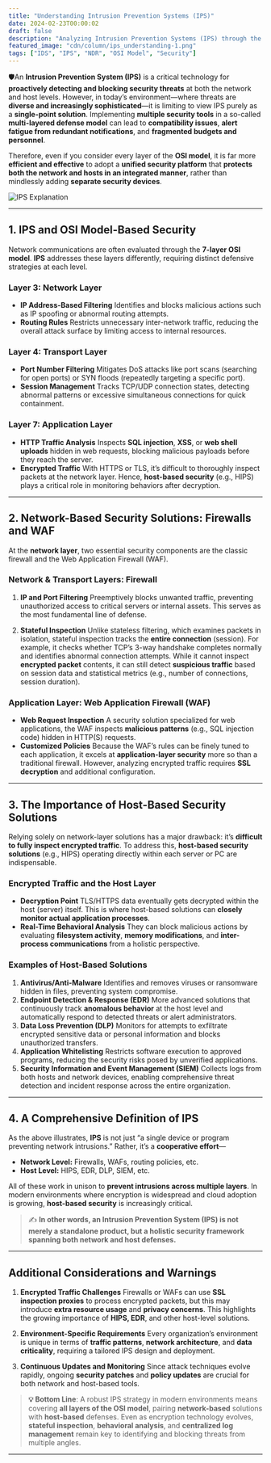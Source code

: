 ```yaml
---
title: "Understanding Intrusion Prevention Systems (IPS)"
date: 2024-02-23T00:00:02
draft: false
description: "Analyzing Intrusion Prevention Systems (IPS) through the OSI model and exploring network and host security within a comprehensive strategy."
featured_image: "cdn/column/ips_understanding-1.png"
tags: ["IDS", "IPS", "NDR", "OSI Model", "Security"]
---
```


🛡️An **Intrusion Prevention System (IPS)** is a critical technology for **proactively detecting and blocking security threats** at both the network and host levels. However, in today’s environment—where threats are **diverse and increasingly sophisticated**—it is limiting to view IPS purely as a **single-point solution**. Implementing **multiple security tools** in a so-called **multi-layered defense model** can lead to **compatibility issues**, **alert fatigue from redundant notifications**, and **fragmented budgets and personnel**.

Therefore, even if you consider every layer of the **OSI model**, it is far more **efficient and effective** to adopt a **unified security platform** that **protects both the network and hosts in an integrated manner**, rather than mindlessly adding **separate security devices**.

<!--more-->

![IPS Explanation](https://blog.plura.io/cdn/column/ips_understanding-1.png)

---

## 1. IPS and OSI Model-Based Security

Network communications are often evaluated through the **7-layer OSI model**.
**IPS** addresses these layers differently, requiring distinct defensive strategies at each level.

### Layer 3: Network Layer

* **IP Address-Based Filtering**
  Identifies and blocks malicious actions such as IP spoofing or abnormal routing attempts.
* **Routing Rules**
  Restricts unnecessary inter-network traffic, reducing the overall attack surface by limiting access to internal resources.

### Layer 4: Transport Layer

* **Port Number Filtering**
  Mitigates DoS attacks like port scans (searching for open ports) or SYN floods (repeatedly targeting a specific port).
* **Session Management**
  Tracks TCP/UDP connection states, detecting abnormal patterns or excessive simultaneous connections for quick containment.

### Layer 7: Application Layer

* **HTTP Traffic Analysis**
  Inspects **SQL injection**, **XSS**, or **web shell uploads** hidden in web requests, blocking malicious payloads before they reach the server.
* **Encrypted Traffic**
  With HTTPS or TLS, it’s difficult to thoroughly inspect packets at the network layer.
  Hence, **host-based security** (e.g., HIPS) plays a critical role in monitoring behaviors after decryption.

---

## 2. Network-Based Security Solutions: Firewalls and WAF

At the **network layer**, two essential security components are the classic firewall and the Web Application Firewall (WAF).

### Network & Transport Layers: Firewall

1. **IP and Port Filtering**
   Preemptively blocks unwanted traffic, preventing unauthorized access to critical servers or internal assets.
   This serves as the most fundamental line of defense.

2. **Stateful Inspection**
   Unlike stateless filtering, which examines packets in isolation, stateful inspection tracks the **entire connection** (session).
   For example, it checks whether TCP’s 3-way handshake completes normally and identifies abnormal connection attempts.
   While it cannot inspect **encrypted packet** contents, it can still detect **suspicious traffic** based on session data and statistical metrics (e.g., number of connections, session duration).

### Application Layer: Web Application Firewall (WAF)

* **Web Request Inspection**
  A security solution specialized for web applications, the WAF inspects **malicious patterns** (e.g., SQL injection code) hidden in HTTP(S) requests.
* **Customized Policies**
  Because the WAF’s rules can be finely tuned to each application, it excels at **application-layer security** more so than a traditional firewall.
  However, analyzing encrypted traffic requires **SSL decryption** and additional configuration.

---

## 3. The Importance of Host-Based Security Solutions

Relying solely on network-layer solutions has a major drawback: it’s **difficult to fully inspect encrypted traffic**.
To address this, **host-based security solutions** (e.g., HIPS) operating directly within each server or PC are indispensable.

### Encrypted Traffic and the Host Layer

* **Decryption Point**
  TLS/HTTPS data eventually gets decrypted within the host (server) itself.
  This is where host-based solutions can **closely monitor actual application processes**.
* **Real-Time Behavioral Analysis**
  They can block malicious actions by evaluating **filesystem activity**, **memory modifications**, and **inter-process communications** from a holistic perspective.

### Examples of Host-Based Solutions

1. **Antivirus/Anti-Malware**
   Identifies and removes viruses or ransomware hidden in files, preventing system compromise.
2. **Endpoint Detection & Response (EDR)**
   More advanced solutions that continuously track **anomalous behavior** at the host level and automatically respond to detected threats or alert administrators.
3. **Data Loss Prevention (DLP)**
   Monitors for attempts to exfiltrate encrypted sensitive data or personal information and blocks unauthorized transfers.
4. **Application Whitelisting**
   Restricts software execution to approved programs, reducing the security risks posed by unverified applications.
5. **Security Information and Event Management (SIEM)**
   Collects logs from both hosts and network devices, enabling comprehensive threat detection and incident response across the entire organization.

---

## 4. A Comprehensive Definition of IPS

As the above illustrates, **IPS** is not just “a single device or program preventing network intrusions.” Rather, it’s a **cooperative effort**—

* **Network Level:** Firewalls, WAFs, routing policies, etc.
* **Host Level:** HIPS, EDR, DLP, SIEM, etc.

All of these work in unison to **prevent intrusions across multiple layers**.
In modern environments where encryption is widespread and cloud adoption is growing, **host-based security** is increasingly critical.

> ✍️ **In other words, an Intrusion Prevention System (IPS) is not merely a standalone product, but a holistic security framework spanning both network and host defenses.**

---

## Additional Considerations and Warnings

1. **Encrypted Traffic Challenges**
   Firewalls or WAFs can use **SSL inspection proxies** to process encrypted packets, but this may introduce **extra resource usage** and **privacy concerns**.
   This highlights the growing importance of **HIPS, EDR**, and other host-level solutions.

2. **Environment-Specific Requirements**
   Every organization’s environment is unique in terms of **traffic patterns**, **network architecture**, and **data criticality**, requiring a tailored IPS design and deployment.

3. **Continuous Updates and Monitoring**
   Since attack techniques evolve rapidly, ongoing **security patches** and **policy updates** are crucial for both network and host-based tools.

> **💡 Bottom Line**: A robust IPS strategy in modern environments means covering **all layers of the OSI model**, pairing **network-based** solutions with **host-based** defenses.
> Even as encryption technology evolves, **stateful inspection**, **behavioral analysis**, and **centralized log management** remain key to identifying and blocking threats from multiple angles.

---
